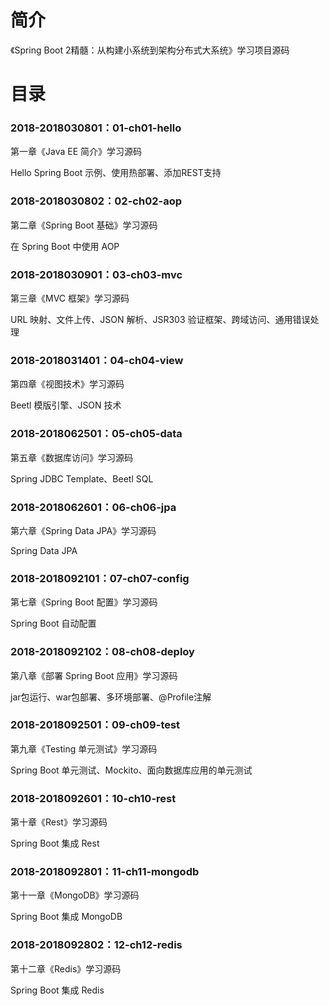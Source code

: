 # 简介 

《Spring Boot 2精髓：从构建小系统到架构分布式大系统》学习项目源码

# 目录 

### 2018-2018030801：01-ch01-hello<br>
第一章《Java EE 简介》学习源码
<p>
Hello Spring Boot 示例、使用热部署、添加REST支持
</p>

### 2018-2018030802：02-ch02-aop<br>
第二章《Spring Boot 基础》学习源码
<p>
在 Spring Boot 中使用 AOP
</p>

### 2018-2018030901：03-ch03-mvc<br>
第三章《MVC 框架》学习源码
<p>
URL 映射、文件上传、JSON 解析、JSR303 验证框架、跨域访问、通用错误处理
</p>

### 2018-2018031401：04-ch04-view<br>
第四章《视图技术》学习源码
<p>
Beetl 模版引擎、JSON 技术
</p>

### 2018-2018062501：05-ch05-data<br>
第五章《数据库访问》学习源码
<p>
Spring JDBC Template、Beetl SQL
</p>

### 2018-2018062601：06-ch06-jpa<br>
第六章《Spring Data JPA》学习源码
<p>
Spring Data JPA
</p>

### 2018-2018092101：07-ch07-config<br>
第七章《Spring Boot 配置》学习源码
<p>
Spring Boot 自动配置
</p>

### 2018-2018092102：08-ch08-deploy<br>
第八章《部署 Spring Boot 应用》学习源码
<p>
jar包运行、war包部署、多环境部署、@Profile注解
</p>

### 2018-2018092501：09-ch09-test<br>
第九章《Testing 单元测试》学习源码
<p>
Spring Boot 单元测试、Mockito、面向数据库应用的单元测试
</p>

### 2018-2018092601：10-ch10-rest<br>
第十章《Rest》学习源码
<p>
Spring Boot 集成 Rest
</p>

### 2018-2018092801：11-ch11-mongodb<br>
第十一章《MongoDB》学习源码
<p>
Spring Boot 集成 MongoDB
</p>

### 2018-2018092802：12-ch12-redis<br>
第十二章《Redis》学习源码
<p>
Spring Boot 集成 Redis
</p>


